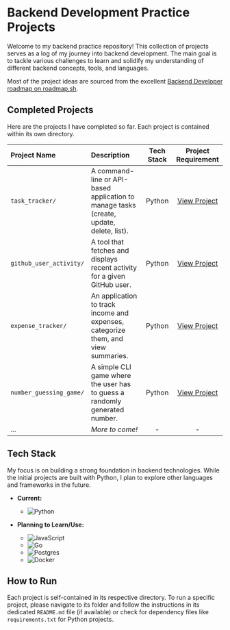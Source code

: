 # Backend Development Practice Projects

Welcome to my backend practice repository! This collection of projects serves as a log of my journey into backend development. The main goal is to tackle various challenges to learn and solidify my understanding of different backend concepts, tools, and languages.

Most of the project ideas are sourced from the excellent [Backend Developer roadmap on roadmap.sh](https://roadmap.sh/backend).

## Completed Projects

Here are the projects I have completed so far. Each project is contained within its own directory.

| Project Name            | Description                                                                          | Tech Stack | Project Requirement                                                          |
| :---------------------- | :----------------------------------------------------------------------------------- | :--------: | :-----------------------------------------------------------------------: |
| `task_tracker/`         | A command-line or API-based application to manage tasks (create, update, delete, list). |   Python   | [View Project](https://roadmap.sh/projects/task-tracker)                 |
| `github_user_activity/` | A tool that fetches and displays recent activity for a given GitHub user.            |   Python   | [View Project](https://roadmap.sh/projects/github-user-activity)         |
| `expense_tracker/`      | An application to track income and expenses, categorize them, and view summaries.    |   Python   | [View Project](https://roadmap.sh/projects/expense-tracker)              |
| `number_guessing_game/` | A simple CLI game where the user has to guess a randomly generated number.           |   Python   | [View Project](https://roadmap.sh/projects/number-guessing-game)         |
| ...                     | *More to come!* |     -      | -                                                                         |

## Tech Stack

My focus is on building a strong foundation in backend technologies. While the initial projects are built with Python, I plan to explore other languages and frameworks in the future.

* **Current:**
    * ![Python](https://img.shields.io/badge/python-3670A0?style=for-the-badge&logo=python&logoColor=ffdd54)

* **Planning to Learn/Use:**
    * ![JavaScript](https://img.shields.io/badge/javascript-%23323330.svg?style=for-the-badge&logo=javascript&logoColor=%23F7DF1E)
    * ![Go](https://img.shields.io/badge/go-%2300ADD8.svg?style=for-the-badge&logo=go&logoColor=white)
    * ![Postgres](https://img.shields.io/badge/postgres-%23316192.svg?style=for-the-badge&logo=postgresql&logoColor=white)
    * ![Docker](https://img.shields.io/badge/docker-%230db7ed.svg?style=for-the-badge&logo=docker&logoColor=white)

## How to Run

Each project is self-contained in its respective directory. To run a specific project, please navigate to its folder and follow the instructions in its dedicated `README.md` file (if available) or check for dependency files like `requirements.txt` for Python projects.